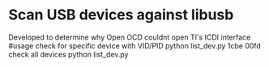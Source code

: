 # Scan USB devices against libusb
Developed to determine why Open OCD couldnt open TI's ICDI interface
#usage
    check for specific device with VID/PID
        python list_dev.py 1cbe 00fd
    check all devices
        python list_dev.py 
